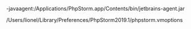 -javaagent:/Applications/PhpStorm.app/Contents/bin/jetbrains-agent.jar


/Users/lionel/Library/Preferences/PhpStorm2019.1/phpstorm.vmoptions